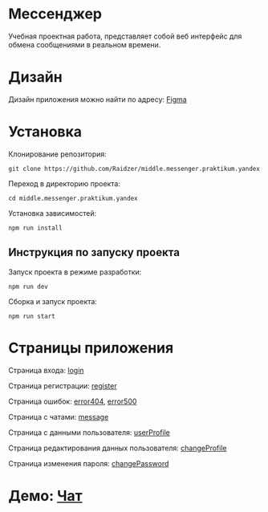 # Мессенджер

Учебная проектная работа, представляет собой веб интерфейс для обмена сообщениями в реальном времени.

# Дизайн

Дизайн приложения можно найти по адресу: [Figma](https://www.figma.com/design/jF5fFFzgGOxQeB4CmKWTiE/Chat_external_link?node-id=0-1&p=f)

# Установка

Клонирование репозитория:
```
git clone https://github.com/Raidzer/middle.messenger.praktikum.yandex
```
Переход в директорию проекта:
```
cd middle.messenger.praktikum.yandex
```
Установка зависимостей:
```
npm run install
```
## Инструкция по запуску проекта

Запуск проекта в режиме разработки:
```
npm run dev
```
Сборка и запуск проекта:
```
npm run start
```
# Страницы приложения
Страница входа: [login](https://raidzermessenger.netlify.app/src/pages/login/login)

Страница регистрации: [register](https://raidzermessenger.netlify.app/src/pages/register/register)

Страница ошибок: [error404](https://raidzermessenger.netlify.app/src/pages/error404/error404), [error500](https://raidzermessenger.netlify.app/src/pages/error500/error500)

Страница с чатами: [message](https://raidzermessenger.netlify.app/src/pages/message/message)

Страница с данными пользователя: [userProfile](https://raidzermessenger.netlify.app/src/pages/userprofile/userprofile)

Страница редактирования данных пользователя: [changeProfile](https://raidzermessenger.netlify.app/src/pages/changeprofile/changeprofile)

Страница изменения пароля: [changePassword](https://raidzermessenger.netlify.app/src/pages/changepassword/changepassword)

# Демо: [Чат](https://raidzermessenger.netlify.app/)
